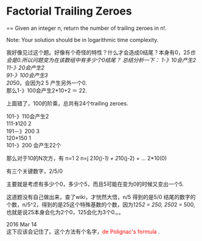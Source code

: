 # Factorial Trailing Zeroes
==
Given an integer n, return the number of trailing zeroes in n!.

Note: Your solution should be in logarithmic time complexity.

我好像见过这个题。好像有个奇怪的特性？什么才会造成0结尾？本身有0，2*5也会是0.所以问题变为在该数组中有多少个0结尾？
总结分析一下：
1-》10会产生2 <br>
11-》20会产生2 <br>
91-》100会产生3 <br>
20*50，会因为2 5 产生另外一个0. <br>
那么1-》100会产生2*10+2 ＝ 22. <br>

上面错了，100的阶乘，总共有24个trailing zeroes. <br>

101-》110会产生2 <br>
111-》120     2 <br>
191－》200    3 <br>
120*150      1 <br>
101-》200 会产生22个 <br>

那么对于10的N次方，有
n=1   2
n=j   2*10(j-1) + 2*10(j-2) + ... 2*10(0)

有三个关键数字，2/5/0

主要就是考虑有多少个0，多少个5，而且5可能在变为0的时候又变出一个5.<br>

这道题没有自己做出来，查了wiki，才恍然大悟，n/5 得到的是5/0 结尾的数字的个数，n/5^2，得到的是25这个特殊基数的个数，因为125*2 = 250, 250*2 = 500,也就是说25本身会化为2个0，125会化为3个0.。。

2016 Mar 14 <br>
这下应该会记住了。这个方法有个名字，<span style="color: red">de Polignac's formula</span> .